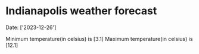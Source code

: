 # Indianapolis weather forecast 
Date: ['2023-12-26'] 

Minimum temperature(in celsius) is [3.1] 
Maximum temperature(in celsius) is [12.1]